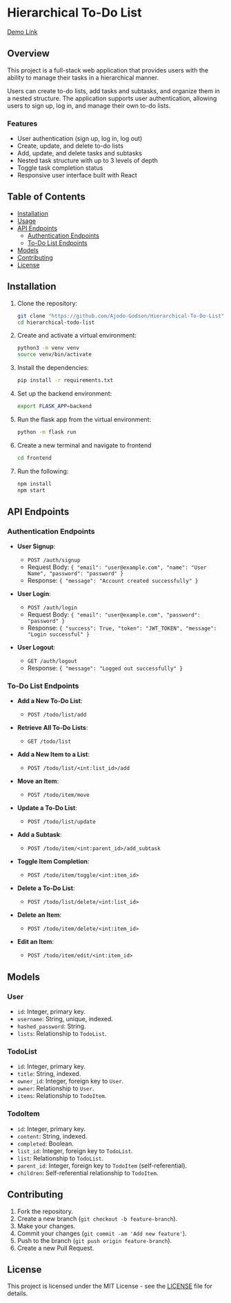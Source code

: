 # Hierarchical To-Do List

 [Demo Link](https://www.loom.com/share/372c4d84f3e84d37b2d4ddf5e3f8a701?sid=42610339-75b6-4a84-8df5-89c31a539332)
## Overview

This project is a full-stack web application that provides users with the ability to manage their tasks in a hierarchical manner. 

Users can create to-do lists, add tasks and subtasks, and organize them in a nested structure. The application supports user authentication, allowing users to sign up, log in, and manage their own to-do lists.

### Features

- User authentication (sign up, log in, log out)
- Create, update, and delete to-do lists
- Add, update, and delete tasks and subtasks
- Nested task structure with up to 3 levels of depth
- Toggle task completion status
- Responsive user interface built with React


## Table of Contents

- [Installation](#installation)
- [Usage](#usage)
- [API Endpoints](#api-endpoints)
  - [Authentication Endpoints](#authentication-endpoints)
  - [To-Do List Endpoints](#to-do-list-endpoints)
- [Models](#models)
- [Contributing](#contributing)
- [License](#license)

## Installation

1. Clone the repository:
    ```bash
    git clone "https://github.com/Ajodo-Godson/Hierarchical-To-Do-List"
    cd hierarchical-todo-list
    ```

2. Create and activate a virtual environment:
    ```bash
    python3 -m venv venv
    source venv/bin/activate
    ```

3. Install the dependencies:
    ```bash
    pip install -r requirements.txt
    ```

4. Set up the backend environment:
    ```bash
    export FLASK_APP=backend
    ```
5. Run the flask app from the virtual environment:
    ```bash
    python -m flask run 
    ```
6. Create a new terminal and navigate to frontend
    ```bash
    cd frontend
    ```
7. Run the following: 
    ```bash
    npm install
    npm start
    ```


## API Endpoints

### Authentication Endpoints

- **User Signup**:
    - `POST /auth/signup`
    - Request Body: `{ "email": "user@example.com", "name": "User Name", "password": "password" }`
    - Response: `{ "message": "Account created successfully" }`

- **User Login**:
    - `POST /auth/login`
    - Request Body: `{ "email": "user@example.com", "password": "password" }`
    - Response: `{ "success": True, "token": "JWT_TOKEN", "message": "Login successful" }`

- **User Logout**:
    - `GET /auth/logout`
    - Response: `{ "message": "Logged out successfully" }`

### To-Do List Endpoints

- **Add a New To-Do List**:
    - `POST /todo/list/add`
   

- **Retrieve All To-Do Lists**:
    - `GET /todo/list`
   

- **Add a New Item to a List**:
    - `POST /todo/list/<int:list_id>/add`
   

- **Move an Item**:
    - `POST /todo/item/move`
   

- **Update a To-Do List**:
    - `POST /todo/list/update`
   

- **Add a Subtask**:
    - `POST /todo/item/<int:parent_id>/add_subtask`
    

- **Toggle Item Completion**:
    - `POST /todo/item/toggle/<int:item_id>`
    

- **Delete a To-Do List**:
    - `POST /todo/list/delete/<int:list_id>`
    

- **Delete an Item**:
    - `POST /todo/item/delete/<int:item_id>`
    

- **Edit an Item**:
    - `POST /todo/item/edit/<int:item_id>`
    

## Models

### User

- `id`: Integer, primary key.
- `username`: String, unique, indexed.
- `hashed_password`: String.
- `lists`: Relationship to `TodoList`.

### TodoList

- `id`: Integer, primary key.
- `title`: String, indexed.
- `owner_id`: Integer, foreign key to `User`.
- `owner`: Relationship to `User`.
- `items`: Relationship to `TodoItem`.

### TodoItem

- `id`: Integer, primary key.
- `content`: String, indexed.
- `completed`: Boolean.
- `list_id`: Integer, foreign key to `TodoList`.
- `list`: Relationship to `TodoList`.
- `parent_id`: Integer, foreign key to `TodoItem` (self-referential).
- `children`: Self-referential relationship to `TodoItem`.

## Contributing

1. Fork the repository.
2. Create a new branch (`git checkout -b feature-branch`).
3. Make your changes.
4. Commit your changes (`git commit -am 'Add new feature'`).
5. Push to the branch (`git push origin feature-branch`).
6. Create a new Pull Request.

## License

This project is licensed under the MIT License - see the [LICENSE](LICENSE) file for details.
